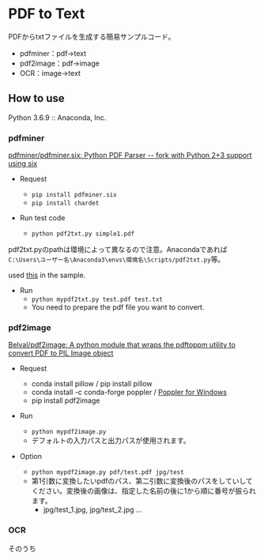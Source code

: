# PDF to Text

PDFからtxtファイルを生成する簡易サンプルコード。

- pdfminer：pdf→text
- pdf2image：pdf→image
- OCR：image→text

## How to use

Python 3.6.9 :: Anaconda, Inc.

### pdfminer

[pdfminer/pdfminer.six: Python PDF Parser -- fork with Python 2+3 support using six](https://github.com/pdfminer/pdfminer.six)

- Request 
    - `pip install pdfminer.six`
    - `pip install chardet`

- Run test code
  - `python pdf2txt.py simple1.pdf`

pdf2txt.pyのpathは環境によって異なるので注意。Anacondaであれば`C:\Users\ユーザー名\Anaconda3\envs\環境名\Scripts/pdf2txt.py`等。

used [this](https://github.com/pdfminer/pdfminer.six/blob/master/samples/simple1.pdf) in the sample.

- Run
  - `python mypdf2txt.py test.pdf test.txt`
  - You need to prepare the pdf file you want to convert.

### pdf2image

[Belval/pdf2image: A python module that wraps the pdftoppm utility to convert PDF to PIL Image object](https://github.com/Belval/pdf2image)

- Request
  - conda install pillow / pip install pillow
  - conda install -c conda-forge poppler / [Poppler for Windows](http://blog.alivate.com.au/poppler-windows/)
  - pip install pdf2image

- Run
  - `python mypdf2image.py`
  - デフォルトの入力パスと出力パスが使用されます。
  
- Option
  - `python mypdf2image.py pdf/test.pdf jpg/test`
  - 第1引数に変換したいpdfのパス、第二引数に変換後のパスをしていしてください。変換後の画像は、指定した名前の後に1から順に番号が振られます。
    - jpg/test_1.jpg, jpg/test_2.jpg ...

### OCR

そのうち